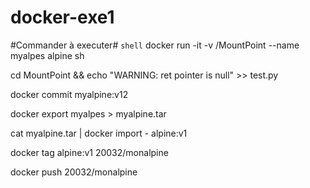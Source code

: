 # docker-exe1
#Commander à executer#
`shell`
docker run -it -v /MountPoint --name myalpes alpine sh

cd MountPoint && echo "WARNING: ret pointer is null" >> test.py

docker commit myalpine:v12

docker export myalpes > myalpine.tar

cat myalpine.tar | docker import - alpine:v1

docker tag alpine:v1 20032/monalpine

docker push  20032/monalpine
